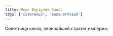 ```yaml
---
title: Леди Фортуния Занос
tags: ['советница', 'зеленоглазый']
---
```


Советница князя, величайший стратег империи.
